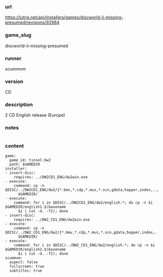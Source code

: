 ### url

https://lutris.net/api/installers/games/discworld-ii-missing-presumed/revisions/92984

### game_slug

discworld-ii-missing-presumed

### runner

scummvm

### version

CD

### description

2 CD English release (Europe)

### notes

```

```

### content

```
game:
  game_id: tinsel:dw2
  path: $GAMEDIR
installer:
- insert-disc:
    requires: ../DW2CD1_ENG/dw2win.exe
- execute:
    command: cp -n $DISC/../DW2CD1_ENG/dw2/{*.bmv,*.cdp,*.mus,*.scn,gdata,hopper,index,../sample.bnk}
      $GAMEDIR/
- execute:
    command: for i in $DISC/../DW2CD1_ENG/dw2/english.*; do cp -n $i $GAMEDIR/english1.$(basename
      $i | cut -d. -f2); done
- insert-disc:
    requires: ../DW2_CD1_ENG/dw2win.exe
- execute:
    command: cp -n $DISC/../DW2_CD1_ENG/dw2/{*.bmv,*.cdp,*.mus,*.scn,gdata,hopper,index,../sample.bnk}
      $GAMEDIR/
- execute:
    command: for i in $DISC/../DW2_CD1_ENG/dw2/english.*; do cp -n $i $GAMEDIR/english2.$(basename
      $i | cut -d. -f2); done
scummvm:
  aspect: false
  fullscreen: true
  subtitles: true

```

